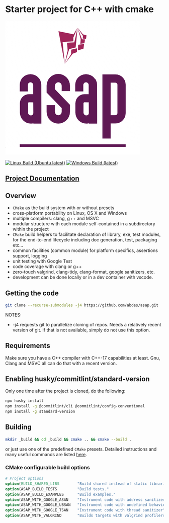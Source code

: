 # Starter project for C++ with cmake

![Start Now!!](doc/_static/logo.png "ASAP Logo")

[![Linux Build (Ubuntu latest)](https://github.com/abdes/asap/actions/workflows/linux-build.yml/badge.svg?branch=master)](https://github.com/abdes/asap/actions/workflows/linux-build.yml)
[![Windows Build (latest)](https://github.com/abdes/asap/actions/workflows/windows-build.yml/badge.svg?branch=master)](https://github.com/abdes/asap/actions/workflows/windows-build.yml)

## [Project Documentation](https://abdes.github.io/asap/)

## Overview

- `CMake` as the build system with or without presets
- cross-platform portability on Linux, OS X and Windows
- multiple compilers: clang, g++ and MSVC
- modular structure with each module self-contained in a subdirectory within the project
- `CMake` build helpers to facilitate declaration of library, exe, test modules, for the
  end-to-end lifecycle including doc generation, test, packaging etc...
- common facilities (common module) for platform specifics, assertions support, logging
- unit testing with Google Test
- code coverage with clang or g++
- zero-touch valgrind, clang-tidy, clang-format, google sanitizers, etc.
- development can be done locally or in a dev container with vscode.

## Getting the code

```bash
git clone --recurse-submodules -j4 https://github.com/abdes/asap.git
```

NOTES:

- -j4 requests git to parallelize cloning of repos. Needs a relatively recent version of git. If
  that is not available, simply do not use this option.

## Requirements

Make sure you have a C++ compiler with C++-17 capabilities at least. Gnu, Clang and MSVC all can do
that with a recent version.

## Enabling husky/commitlint/standard-version

Only one time after the project is cloned, do the following:

```bash
npx husky install
npm install -g @commitlint/cli @commitlint/config-conventional
npm install -g standard-version
```

## Building

```bash
mkdir _build && cd _build && cmake .. && cmake --build .
```

or just use one of the predefined `CMake` presets. Detailed instructions and 
many useful commands are listed 
[here](https://abdes.github.io/asap/master/html/01-getting-started/useful-commands.html).

### CMake configurable build options 

```cmake
# Project options
option(BUILD_SHARED_LIBS        "Build shared instead of static libraries."              ON)
option(ASAP_BUILD_TESTS         "Build tests."                                           OFF)
option(ASAP_BUILD_EXAMPLES      "Build examples."                                        OFF)
option(ASAP_WITH_GOOGLE_ASAN    "Instrument code with address sanitizer"                 OFF)
option(ASAP_WITH_GOOGLE_UBSAN   "Instrument code with undefined behavior sanitizer"      OFF)
option(ASAP_WITH_GOOGLE_TSAN    "Instrument code with thread sanitizer"                  OFF)
option(ASAP_WITH_VALGRIND       "Builds targets with valgrind profilers added"           OFF)
```

